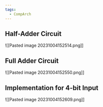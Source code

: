 ```yaml
---
tags:
  - CompArch
---
```

## Half-Adder Circuit
![[Pasted image 20231004152514.png]]
## Full Adder Circuit
![[Pasted image 20231004152550.png]]
## Implementation for 4-bit Input
![[Pasted image 20231004152609.png]]